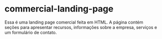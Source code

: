 # commercial-landing-page
Essa é uma landing page comercial feita em HTML. A página contém seções para apresentar recursos, informações sobre a empresa, serviços e um formulário de contato.
